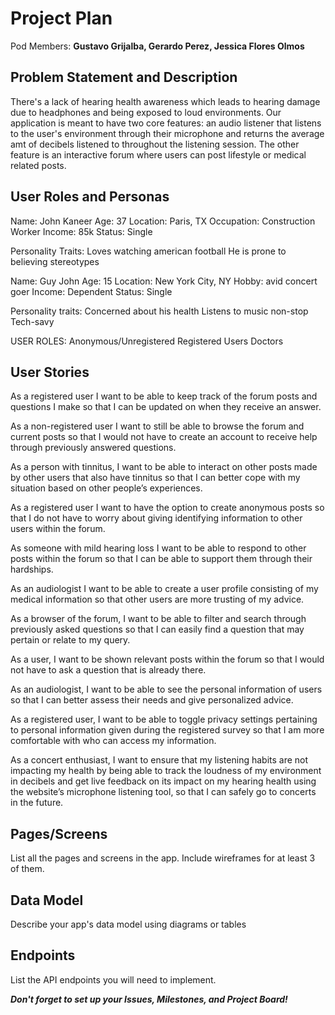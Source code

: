 # Project Plan

Pod Members: **Gustavo Grijalba, Gerardo Perez, Jessica Flores Olmos**

## Problem Statement and Description

There's a lack of hearing health awareness which leads to hearing damage due to headphones and being exposed to loud environments. Our application is meant to have two core features: an audio listener that listens to the user's environment through their microphone and returns the average amt of decibels listened to throughout the listening session. The other feature is an interactive forum where users can post lifestyle or medical related posts.

## User Roles and Personas

Name: John Kaneer
Age: 37
Location: Paris, TX
Occupation: Construction Worker
Income: 85k
Status: Single

Personality Traits:
Loves watching american football
He is prone to believing stereotypes

Name: Guy John
Age: 15
Location: New York City, NY
Hobby: avid concert goer
Income: Dependent 
Status: Single

Personality traits: 
Concerned about his health
Listens to music non-stop
Tech-savy 

USER ROLES:
Anonymous/Unregistered
Registered Users
Doctors

## User Stories

As a registered user I want to be able to keep track of the forum posts and questions I make so that I can be updated on when they receive an answer. 

As a non-registered user I want to still be able to browse the forum and current posts so that I would not have to create an account to receive help through previously answered questions. 

As a person with tinnitus, I want to be able to interact on other posts made by other users that also have tinnitus so that I can better cope with my situation based on other people’s experiences. 

As a registered user I want to have the option to create anonymous posts so that I do not have to worry about giving identifying information to other users within the forum. 

As someone with mild hearing loss I want to be able to respond to other posts within the forum so that I can be able to support them through their hardships. 

As an audiologist I want to be able to create a user profile consisting of my medical information so that other users are more trusting of my advice. 

As a browser of the forum, I want to be able to filter and search through previously asked questions so that I can easily find a question that may pertain or relate to my query. 

As a user, I want to be shown relevant posts within the forum so that I would not have to ask a question that is already there.

As an audiologist, I want to be able to see the personal information of users so that I can better assess their needs and give personalized advice.

As a registered user, I want to be able to toggle privacy settings pertaining to personal information given during the registered survey so that I am more comfortable with who can access my information. 

As a concert enthusiast, I want to ensure that my listening habits are not impacting my health by being able to track the loudness of my environment in decibels and get live feedback on its impact on my hearing health using the website’s microphone listening tool, so that I can safely go to concerts in the future. 


## Pages/Screens

List all the pages and screens in the app. Include wireframes for at least 3 of them.

## Data Model

Describe your app's data model using diagrams or tables

## Endpoints

List the API endpoints you will need to implement.

***Don't forget to set up your Issues, Milestones, and Project Board!***
